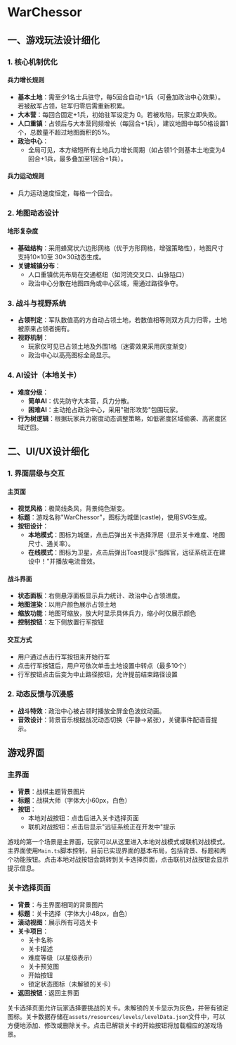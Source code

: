 # WarChessor

## 一、游戏玩法设计细化

### 1. 核心机制优化

#### 兵力增长规则  
- **基本土地**：需至少1名士兵驻守，每5回合自动+1兵（可叠加政治中心效果）。若被敌军占领，驻军归零后需重新积累。  
- **大本营**：每回合固定+1兵，初始驻军设定为 0。若被攻陷，玩家立即失败。  
- **人口重镇**：占领后与大本营同频增长（每回合+1兵），建议地图中每50格设置1个，总数量不超过地图面积的5%。
- **政治中心**：  
  - 全局可见，本方缩短所有土地兵力增长周期（如占领1个则基本土地变为4回合+1兵，最多叠加至1回合+1兵）。  

#### 兵力运动规则
- 兵力运动速度恒定，每格一个回合。

### 2. 地图动态设计

#### 地形复杂度  
- **基础结构**：采用蜂窝状六边形网格（优于方形网格，增强策略性），地图尺寸支持10×10至 30×30动态生成。  
- **关键城镇分布**：  
  - 人口重镇优先布局在交通枢纽（如河流交叉口、山脉隘口）
  - 政治中心分散在地图四角或中心区域，需通过路径争夺。

### 3. 战斗与视野系统
- **占领判定**：军队数值高的方自动占领土地，若数值相等则双方兵力归零，土地被原来占领者拥有。  
- **视野机制**：  
  - 玩家仅可见已占领土地及外围1格（迷雾效果采用灰度渐变）
  - 政治中心以高亮图标全局显示。  

### 4. AI设计（本地关卡）
- **难度分级**：  
  - **简单AI**：优先防守大本营，兵力分散。
  - **困难AI**：主动抢占政治中心，采用"钳形攻势"包围玩家。
- **行为树逻辑**：根据玩家兵力密度动态调整策略，如低密度区域偷袭、高密度区域迂回。

## 二、UI/UX设计细化

### 1. 界面层级与交互

#### 主页面  
- **视觉风格**：极简线条风，背景纯色渐变。  
- **标题**：游戏名称"WarChessor"，图标为城堡(castle)，使用SVG生成。
- **按钮设计**：  
  - **本地模式**：图标为城堡，点击后弹出关卡选择浮层（显示关卡难度、地图尺寸、通关率）。  
  - **在线模式**：图标为卫星，点击后弹出Toast提示"指挥官，远征系统正在建设中！"并播放电流音效。

#### 战斗界面
- **状态面板**：右侧悬浮面板显示兵力统计、政治中心占领进度。 
- **地图渲染**：以用户颜色展示占领土地
- **缩放功能**：地图可缩放，放大时显示具体兵力，缩小时仅展示颜色
- **控制按钮**：左下侧放置行军按钮

#### 交互方式
- 用户通过点击行军按钮来开始行军
- 点击行军按钮后，用户可依次单击土地设置中转点（最多10个）
- 行军按钮点击后变为中止路径按钮，允许提前结束路径设置

### 2. 动态反馈与沉浸感
- **战斗特效**：政治中心被占领时播放全屏金色波纹动画。  
- **音效设计**：背景音乐根据战况动态切换（平静→紧张），关键事件配语音提示。

## 游戏界面

### 主界面
- **背景**：战棋主题背景图片
- **标题**：战棋大师（字体大小60px，白色）
- **按钮**：
  - 本地对战按钮：点击后进入关卡选择页面
  - 联机对战按钮：点击后显示"远征系统正在开发中"提示
  
游戏的第一个场景是主界面，玩家可以从这里进入本地对战模式或联机对战模式。主界面使用`Main.ts`脚本控制，目前已实现界面的基本布局，包括背景、标题和两个功能按钮。点击本地对战按钮会跳转到关卡选择页面，点击联机对战按钮会显示提示信息。

### 关卡选择页面
- **背景**：与主界面相同的背景图片
- **标题**：关卡选择（字体大小48px，白色）
- **滚动视图**：展示所有可选关卡
- **关卡项目**：
  - 关卡名称
  - 关卡描述
  - 难度等级（以星级表示）
  - 关卡预览图
  - 开始按钮
  - 锁定状态图标（未解锁的关卡）
- **返回按钮**：返回主界面

关卡选择页面允许玩家选择要挑战的关卡。未解锁的关卡显示为灰色，并带有锁定图标。关卡数据存储在`assets/resources/levels/levelData.json`文件中，可以方便地添加、修改或删除关卡。点击已解锁关卡的开始按钮将加载相应的游戏场景。
